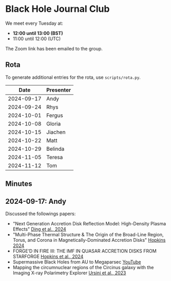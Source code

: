 # Black Hole Journal Club

We meet every Tuesday at:
- **12:00 until 13:00 (BST)**
- 11:00 until 12:00 (UTC)

The Zoom link has been emailed to the group.

## Rota

To generate additional entries for the rota, use `scripts/rota.py`.

| Date       | Presenter   |
|------------|-------------|
| 2024-09-17 | Andy        |
| 2024-09-24 | Rhys        |
| 2024-10-01 | Fergus      |
| 2024-10-08 | Gloria      |
| 2024-10-15 | Jiachen     |
| 2024-10-22 | Matt        |
| 2024-10-29 | Belinda     |
| 2024-11-05 | Teresa      |
| 2024-11-12 | Tom         |

## Minutes

## 2024-09-17: Andy

Discussed the followings papers:
- "Next Generation Accretion Disk Reflection Model: High-Density Plasma Effects" [Ding et al., 2024](https://arxiv.org/abs/2409.00253)
- "Multi-Phase Thermal Structure & The Origin of the Broad-Line Region, Torus, and Corona in Magnetically-Dominated Accretion Disks" [Hopkins 2024](https://arxiv.org/abs/2407.00160)
- FORGE’D IN FIRE III: THE IMF IN QUASAR ACCRETION DISKS FROM STARFORGE [Hopkins et al., 2024](https://arxiv.org/pdf/2404.08046)
- Supermassive Black Holes from AU to Megaparsec [YouTube](https://www.youtube.com/watch?v=tsClBWexvYA)
- Mapping the circumnuclear regions of the Circinus galaxy with the Imaging X-ray Polarimetry Explorer [Ursini et al., 2023](https://academic.oup.com/mnras/article/519/1/50/6815742)
